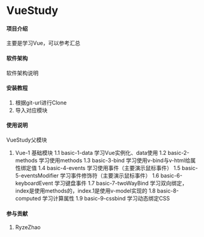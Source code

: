 # VueStudy

#### 项目介绍
主要是学习Vue，可以参考汇总


#### 软件架构
软件架构说明


#### 安装教程
1. 根据git-url进行Clone
2. 导入对应模块

#### 使用说明
VueStudy父模块


1.  Vue-1                       基础模块
1.1 basic-1-data                学习Vue实例化、data使用
1.2 basic-2-methods             学习使用methods
1.3 basic-3-bind                学习使用v-bind与v-html给属性绑定值
1.4 basic-4-events              学习使用事件（主要演示鼠标事件）
1.5 basic-5-eventsModifier      学习事件修饰符（主要演示鼠标事件）
1.6 basic-6-keyboardEvent       学习键盘事件
1.7 basic-7-twoWayBind          学习双向绑定，index是使用methods的，index.1是使用v-model实现的
1.8 basic-8-computed            学习计算属性
1.9 basic-9-cssbind             学习动态绑定CSS




#### 参与贡献
1. RyzeZhao

#### 